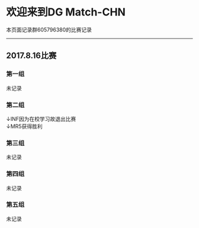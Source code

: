 # 欢迎来到DG Match-CHN
本页面记录群605796380的比赛记录
<br>

---------------------
## 2017.8.16比赛
### 第一组
未记录

### 第二组
↓INF因为在校学习故退出比赛<br>
↓MR5获得胜利<br>

### 第三组
未记录

### 第四组
未记录

### 第五组
未记录
